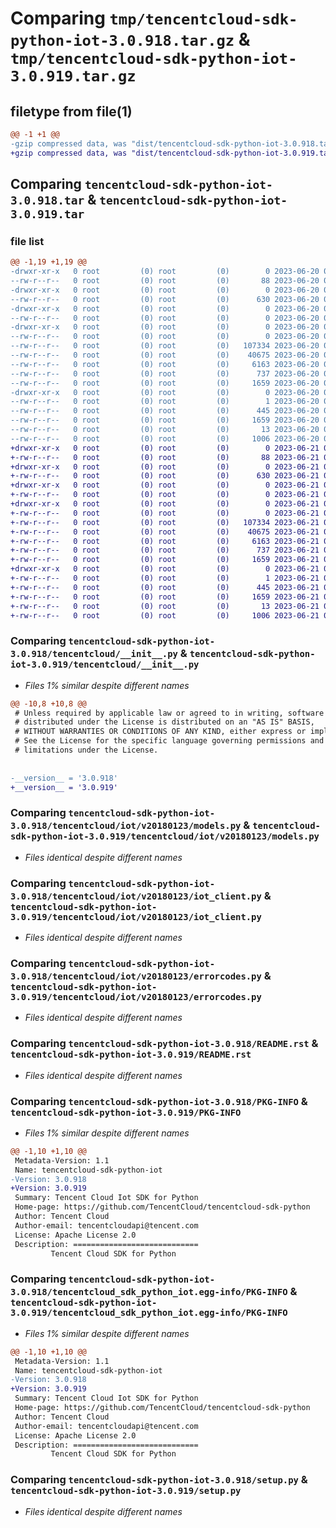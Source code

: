 # Comparing `tmp/tencentcloud-sdk-python-iot-3.0.918.tar.gz` & `tmp/tencentcloud-sdk-python-iot-3.0.919.tar.gz`

## filetype from file(1)

```diff
@@ -1 +1 @@
-gzip compressed data, was "dist/tencentcloud-sdk-python-iot-3.0.918.tar", last modified: Tue Jun 20 02:42:32 2023, max compression
+gzip compressed data, was "dist/tencentcloud-sdk-python-iot-3.0.919.tar", last modified: Wed Jun 21 00:30:18 2023, max compression
```

## Comparing `tencentcloud-sdk-python-iot-3.0.918.tar` & `tencentcloud-sdk-python-iot-3.0.919.tar`

### file list

```diff
@@ -1,19 +1,19 @@
-drwxr-xr-x   0 root         (0) root         (0)        0 2023-06-20 02:42:32.000000 tencentcloud-sdk-python-iot-3.0.918/
--rw-r--r--   0 root         (0) root         (0)       88 2023-06-20 02:42:32.000000 tencentcloud-sdk-python-iot-3.0.918/setup.cfg
-drwxr-xr-x   0 root         (0) root         (0)        0 2023-06-20 02:42:32.000000 tencentcloud-sdk-python-iot-3.0.918/tencentcloud/
--rw-r--r--   0 root         (0) root         (0)      630 2023-06-20 02:42:32.000000 tencentcloud-sdk-python-iot-3.0.918/tencentcloud/__init__.py
-drwxr-xr-x   0 root         (0) root         (0)        0 2023-06-20 02:42:32.000000 tencentcloud-sdk-python-iot-3.0.918/tencentcloud/iot/
--rw-r--r--   0 root         (0) root         (0)        0 2023-06-20 02:42:32.000000 tencentcloud-sdk-python-iot-3.0.918/tencentcloud/iot/__init__.py
-drwxr-xr-x   0 root         (0) root         (0)        0 2023-06-20 02:42:32.000000 tencentcloud-sdk-python-iot-3.0.918/tencentcloud/iot/v20180123/
--rw-r--r--   0 root         (0) root         (0)        0 2023-06-20 02:42:32.000000 tencentcloud-sdk-python-iot-3.0.918/tencentcloud/iot/v20180123/__init__.py
--rw-r--r--   0 root         (0) root         (0)   107334 2023-06-20 02:42:32.000000 tencentcloud-sdk-python-iot-3.0.918/tencentcloud/iot/v20180123/models.py
--rw-r--r--   0 root         (0) root         (0)    40675 2023-06-20 02:42:32.000000 tencentcloud-sdk-python-iot-3.0.918/tencentcloud/iot/v20180123/iot_client.py
--rw-r--r--   0 root         (0) root         (0)     6163 2023-06-20 02:42:32.000000 tencentcloud-sdk-python-iot-3.0.918/tencentcloud/iot/v20180123/errorcodes.py
--rw-r--r--   0 root         (0) root         (0)      737 2023-06-20 02:42:32.000000 tencentcloud-sdk-python-iot-3.0.918/README.rst
--rw-r--r--   0 root         (0) root         (0)     1659 2023-06-20 02:42:32.000000 tencentcloud-sdk-python-iot-3.0.918/PKG-INFO
-drwxr-xr-x   0 root         (0) root         (0)        0 2023-06-20 02:42:32.000000 tencentcloud-sdk-python-iot-3.0.918/tencentcloud_sdk_python_iot.egg-info/
--rw-r--r--   0 root         (0) root         (0)        1 2023-06-20 02:42:32.000000 tencentcloud-sdk-python-iot-3.0.918/tencentcloud_sdk_python_iot.egg-info/dependency_links.txt
--rw-r--r--   0 root         (0) root         (0)      445 2023-06-20 02:42:32.000000 tencentcloud-sdk-python-iot-3.0.918/tencentcloud_sdk_python_iot.egg-info/SOURCES.txt
--rw-r--r--   0 root         (0) root         (0)     1659 2023-06-20 02:42:32.000000 tencentcloud-sdk-python-iot-3.0.918/tencentcloud_sdk_python_iot.egg-info/PKG-INFO
--rw-r--r--   0 root         (0) root         (0)       13 2023-06-20 02:42:32.000000 tencentcloud-sdk-python-iot-3.0.918/tencentcloud_sdk_python_iot.egg-info/top_level.txt
--rw-r--r--   0 root         (0) root         (0)     1006 2023-06-20 02:42:32.000000 tencentcloud-sdk-python-iot-3.0.918/setup.py
+drwxr-xr-x   0 root         (0) root         (0)        0 2023-06-21 00:30:18.000000 tencentcloud-sdk-python-iot-3.0.919/
+-rw-r--r--   0 root         (0) root         (0)       88 2023-06-21 00:30:18.000000 tencentcloud-sdk-python-iot-3.0.919/setup.cfg
+drwxr-xr-x   0 root         (0) root         (0)        0 2023-06-21 00:30:18.000000 tencentcloud-sdk-python-iot-3.0.919/tencentcloud/
+-rw-r--r--   0 root         (0) root         (0)      630 2023-06-21 00:30:18.000000 tencentcloud-sdk-python-iot-3.0.919/tencentcloud/__init__.py
+drwxr-xr-x   0 root         (0) root         (0)        0 2023-06-21 00:30:18.000000 tencentcloud-sdk-python-iot-3.0.919/tencentcloud/iot/
+-rw-r--r--   0 root         (0) root         (0)        0 2023-06-21 00:30:18.000000 tencentcloud-sdk-python-iot-3.0.919/tencentcloud/iot/__init__.py
+drwxr-xr-x   0 root         (0) root         (0)        0 2023-06-21 00:30:18.000000 tencentcloud-sdk-python-iot-3.0.919/tencentcloud/iot/v20180123/
+-rw-r--r--   0 root         (0) root         (0)        0 2023-06-21 00:30:18.000000 tencentcloud-sdk-python-iot-3.0.919/tencentcloud/iot/v20180123/__init__.py
+-rw-r--r--   0 root         (0) root         (0)   107334 2023-06-21 00:30:18.000000 tencentcloud-sdk-python-iot-3.0.919/tencentcloud/iot/v20180123/models.py
+-rw-r--r--   0 root         (0) root         (0)    40675 2023-06-21 00:30:18.000000 tencentcloud-sdk-python-iot-3.0.919/tencentcloud/iot/v20180123/iot_client.py
+-rw-r--r--   0 root         (0) root         (0)     6163 2023-06-21 00:30:18.000000 tencentcloud-sdk-python-iot-3.0.919/tencentcloud/iot/v20180123/errorcodes.py
+-rw-r--r--   0 root         (0) root         (0)      737 2023-06-21 00:30:18.000000 tencentcloud-sdk-python-iot-3.0.919/README.rst
+-rw-r--r--   0 root         (0) root         (0)     1659 2023-06-21 00:30:18.000000 tencentcloud-sdk-python-iot-3.0.919/PKG-INFO
+drwxr-xr-x   0 root         (0) root         (0)        0 2023-06-21 00:30:18.000000 tencentcloud-sdk-python-iot-3.0.919/tencentcloud_sdk_python_iot.egg-info/
+-rw-r--r--   0 root         (0) root         (0)        1 2023-06-21 00:30:18.000000 tencentcloud-sdk-python-iot-3.0.919/tencentcloud_sdk_python_iot.egg-info/dependency_links.txt
+-rw-r--r--   0 root         (0) root         (0)      445 2023-06-21 00:30:18.000000 tencentcloud-sdk-python-iot-3.0.919/tencentcloud_sdk_python_iot.egg-info/SOURCES.txt
+-rw-r--r--   0 root         (0) root         (0)     1659 2023-06-21 00:30:18.000000 tencentcloud-sdk-python-iot-3.0.919/tencentcloud_sdk_python_iot.egg-info/PKG-INFO
+-rw-r--r--   0 root         (0) root         (0)       13 2023-06-21 00:30:18.000000 tencentcloud-sdk-python-iot-3.0.919/tencentcloud_sdk_python_iot.egg-info/top_level.txt
+-rw-r--r--   0 root         (0) root         (0)     1006 2023-06-21 00:30:18.000000 tencentcloud-sdk-python-iot-3.0.919/setup.py
```

### Comparing `tencentcloud-sdk-python-iot-3.0.918/tencentcloud/__init__.py` & `tencentcloud-sdk-python-iot-3.0.919/tencentcloud/__init__.py`

 * *Files 1% similar despite different names*

```diff
@@ -10,8 +10,8 @@
 # Unless required by applicable law or agreed to in writing, software
 # distributed under the License is distributed on an "AS IS" BASIS,
 # WITHOUT WARRANTIES OR CONDITIONS OF ANY KIND, either express or implied.
 # See the License for the specific language governing permissions and
 # limitations under the License.
 
 
-__version__ = '3.0.918'
+__version__ = '3.0.919'
```

### Comparing `tencentcloud-sdk-python-iot-3.0.918/tencentcloud/iot/v20180123/models.py` & `tencentcloud-sdk-python-iot-3.0.919/tencentcloud/iot/v20180123/models.py`

 * *Files identical despite different names*

### Comparing `tencentcloud-sdk-python-iot-3.0.918/tencentcloud/iot/v20180123/iot_client.py` & `tencentcloud-sdk-python-iot-3.0.919/tencentcloud/iot/v20180123/iot_client.py`

 * *Files identical despite different names*

### Comparing `tencentcloud-sdk-python-iot-3.0.918/tencentcloud/iot/v20180123/errorcodes.py` & `tencentcloud-sdk-python-iot-3.0.919/tencentcloud/iot/v20180123/errorcodes.py`

 * *Files identical despite different names*

### Comparing `tencentcloud-sdk-python-iot-3.0.918/README.rst` & `tencentcloud-sdk-python-iot-3.0.919/README.rst`

 * *Files identical despite different names*

### Comparing `tencentcloud-sdk-python-iot-3.0.918/PKG-INFO` & `tencentcloud-sdk-python-iot-3.0.919/PKG-INFO`

 * *Files 1% similar despite different names*

```diff
@@ -1,10 +1,10 @@
 Metadata-Version: 1.1
 Name: tencentcloud-sdk-python-iot
-Version: 3.0.918
+Version: 3.0.919
 Summary: Tencent Cloud Iot SDK for Python
 Home-page: https://github.com/TencentCloud/tencentcloud-sdk-python
 Author: Tencent Cloud
 Author-email: tencentcloudapi@tencent.com
 License: Apache License 2.0
 Description: ============================
         Tencent Cloud SDK for Python
```

### Comparing `tencentcloud-sdk-python-iot-3.0.918/tencentcloud_sdk_python_iot.egg-info/PKG-INFO` & `tencentcloud-sdk-python-iot-3.0.919/tencentcloud_sdk_python_iot.egg-info/PKG-INFO`

 * *Files 1% similar despite different names*

```diff
@@ -1,10 +1,10 @@
 Metadata-Version: 1.1
 Name: tencentcloud-sdk-python-iot
-Version: 3.0.918
+Version: 3.0.919
 Summary: Tencent Cloud Iot SDK for Python
 Home-page: https://github.com/TencentCloud/tencentcloud-sdk-python
 Author: Tencent Cloud
 Author-email: tencentcloudapi@tencent.com
 License: Apache License 2.0
 Description: ============================
         Tencent Cloud SDK for Python
```

### Comparing `tencentcloud-sdk-python-iot-3.0.918/setup.py` & `tencentcloud-sdk-python-iot-3.0.919/setup.py`

 * *Files identical despite different names*


